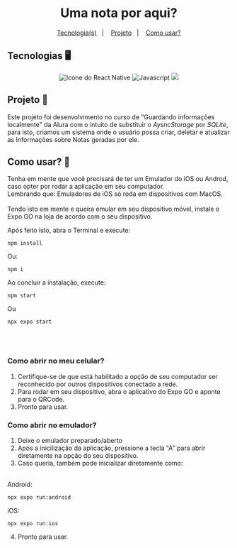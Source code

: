 <h1 align="center">Uma nota por aqui?</h1>

<p align="center">
  <a href="#tecnologia">Tecnologia(s)</a>&nbsp;&nbsp;&nbsp;|&nbsp;&nbsp;&nbsp;
  <a href="#project">Projeto</a>&nbsp;&nbsp;&nbsp;|&nbsp;&nbsp;&nbsp;
  <a href="#use">Como usar?</a>
</p>

<a id="tecnologia"/>

## Tecnologias 🖥️

<div align="center">
  <img src="https://img.shields.io/badge/React_Native-20232A?style=for-the-badge&logo=react&logoColor=61DAFB" alt="Icone do React Native"/>
  <img src="https://img.shields.io/badge/JavaScript-F7DF1E?style=for-the-badge&logo=javascript&logoColor=black" alt="Javascript"/>
  <img src="https://img.shields.io/badge/SQLite-07405E?style=for-the-badge&logo=sqlite&logoColor=white" />
</div>

<a id="project" />

## Projeto 📕

<span>Este projeto foi desenvolvimento no curso de "Guardando informações localmente" da Alura com o intuito de substituir o <i>AysncStorage</i> por <i>SQLite</i>, para isto, criamos um sistema onde o usuário possa criar, deletar e atualizar as Informações sobre Notas geradas por ele.</span>

<a id="use"/>

## Como usar? 🚀

<p>
  Tenha em mente que você precisará de ter um Emulador do iOS ou Androd, caso opter por rodar a aplicação em seu computador.<br/>
  Lembrando que: Emuladores de iOS só roda em dispositivos com MacOS.<br/><br/>
  Tendo isto em mente e queira emular em seu dispositivo móvel, instale o Expo GO na loja de acordo com o seu dispositivo.
  <br />

  Após feito isto, abra o Terminal e execute:
    
    npm install
  Ou:

    npm i
  Ao concluir a instalação, execute:
  
    npm start
  Ou

    npx expo start

  <br/><br/>

  ### Como abrir no meu celular?
  1. Certifique-se de que está habilitado a opção de seu computador ser reconhecido por outros dispositivos conectado a rede.
  2. Para rodar em seu dispositivo, abra o aplicativo do Expo GO e aponte para o QRCode.
  3. Pronto para usar.

  ### Como abrir no emulador?
  1. Deixe o emulador preparado/aberto
  2. Após a inicilização da aplicação, pressione a tecla "A" para abrir diretamente na opção do seu dispositivo.
  3. Caso queria, também pode inicializar diretamente como:
  <br/>
  Android:

    npx expo run:android
  iOS:

    npx expo run:ios
   4. Pronto para usar.
</p>

